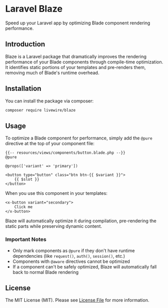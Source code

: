 # Laravel Blaze

Speed up your Laravel app by optimizing Blade component rendering performance.

## Introduction

Blaze is a Laravel package that dramatically improves the rendering performance of your Blade components through compile-time optimization. It identifies static portions of your templates and pre-renders them, removing much of Blade's runtime overhead.

## Installation

You can install the package via composer:

```bash
composer require livewire/blaze
```

## Usage

To optimize a Blade component for performance, simply add the `@pure` directive at the top of your component file:

```blade
{{-- resources/views/components/button.blade.php --}}
@pure

@props(['variant' => 'primary'])

<button type="button" class="btn btn-{{ $variant }}">
    {{ $slot }}
</button>
```

When you use this component in your templates:

```blade
<x-button variant="secondary">
    Click me
</x-button>
```

Blaze will automatically optimize it during compilation, pre-rendering the static parts while preserving dynamic content.

### Important Notes

- Only mark components as `@pure` if they don't have runtime dependencies (like `request()`, `auth()`, `session()`, etc.)
- Components with `@aware` directives cannot be optimized
- If a component can't be safely optimized, Blaze will automatically fall back to normal Blade rendering

## License

The MIT License (MIT). Please see [License File](LICENSE) for more information.
